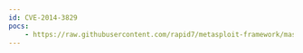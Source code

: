 ```yaml
---
id: CVE-2014-3829
pocs:
    - https://raw.githubusercontent.com/rapid7/metasploit-framework/master/modules/exploits/linux/http/centreon_sqli_exec.rb
---
```

